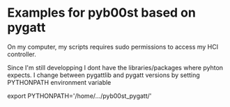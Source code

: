 # Examples for pyb00st based on pygatt

On my computer, my scripts requires sudo permissions to access my HCI controller.

Since I'm still developping I dont have the libraries/packages where pyhton expects.
I change between pygattlib and pygatt versions by setting PYTHONPATH environment
variable

export PYTHONPATH='/home/.../pyb00st_pygatt/'
